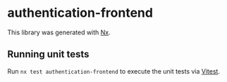 # authentication-frontend

This library was generated with [Nx](https://nx.dev).

## Running unit tests

Run `nx test authentication-frontend` to execute the unit tests via [Vitest](https://vitest.dev/).
